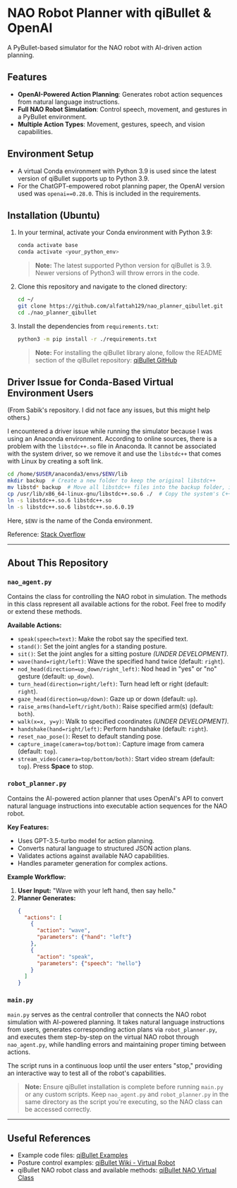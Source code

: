 # NAO Robot Planner with qiBullet & OpenAI

A PyBullet-based simulator for the NAO robot with AI-driven action planning.

## Features

- **OpenAI-Powered Action Planning**: Generates robot action sequences from natural language instructions.
- **Full NAO Robot Simulation**: Control speech, movement, and gestures in a PyBullet environment.
- **Multiple Action Types**: Movement, gestures, speech, and vision capabilities.

## Environment Setup

- A virtual Conda environment with Python 3.9 is used since the latest version of qiBullet supports up to Python 3.9.
- For the ChatGPT-empowered robot planning paper, the OpenAI version used was `openai==0.28.0`. This is included in the requirements.

## Installation (Ubuntu)

1. In your terminal, activate your Conda environment with Python 3.9:
   ```bash
   conda activate base
   conda activate <your_python_env>
   ```
   > **Note:** The latest supported Python version for qiBullet is 3.9. Newer versions of Python3 will throw errors in the code.

2. Clone this repository and navigate to the cloned directory:
   ```bash
   cd ~/
   git clone https://github.com/alfattah129/nao_planner_qibullet.git
   cd ./nao_planner_qibullet
   ```

3. Install the dependencies from `requirements.txt`:
   ```bash
   python3 -m pip install -r ./requirements.txt
   ```
   > **Note:** For installing the qiBullet library alone, follow the README section of the qiBullet repository: [qiBullet GitHub](https://github.com/softbankrobotics-research/qibullet)

## Driver Issue for Conda-Based Virtual Environment Users

(From Sabik's repository. I did not face any issues, but this might help others.)

I encountered a driver issue while running the simulator because I was using an Anaconda environment. According to online sources, there is a problem with the `libstdc++.so` file in Anaconda. It cannot be associated with the system driver, so we remove it and use the `libstdc++` that comes with Linux by creating a soft link.

```bash
cd /home/$USER/anaconda3/envs/$ENV/lib
mkdir backup  # Create a new folder to keep the original libstdc++
mv libstd* backup  # Move all libstdc++ files into the backup folder, including soft links
cp /usr/lib/x86_64-linux-gnu/libstdc++.so.6 ./  # Copy the system's C++ dynamic link library here
ln -s libstdc++.so.6 libstdc++.so
ln -s libstdc++.so.6 libstdc++.so.6.0.19
```

Here, `$ENV` is the name of the Conda environment.

Reference: [Stack Overflow](https://stackoverflow.com/questions/72110384/libgl-error-mesa-loader-failed-to-open-iris)

---

## About This Repository

### `nao_agent.py`
Contains the class for controlling the NAO robot in simulation. The methods in this class represent all available actions for the robot. Feel free to modify or extend these methods.

**Available Actions:**
- `speak(speech=text)`: Make the robot say the specified text.
- `stand()`: Set the joint angles for a standing posture.
- `sit()`: Set the joint angles for a sitting posture *(UNDER DEVELOPMENT).*
- `wave(hand=right/left)`: Wave the specified hand twice (default: `right`).
- `nod_head(direction=up_down/right_left)`: Nod head in "yes" or "no" gesture (default: `up_down`).
- `turn_head(direction=right/left)`: Turn head left or right (default: `right`).
- `gaze_head(direction=up/down)`: Gaze up or down (default: `up`).
- `raise_arms(hand=left/right/both)`: Raise specified arm(s) (default: `both`).
- `walk(x=x, y=y)`: Walk to specified coordinates *(UNDER DEVELOPMENT).*
- `handshake(hand=right/left)`: Perform handshake (default: `right`).
- `reset_nao_pose()`: Reset to default standing pose.
- `capture_image(camera=top/bottom)`: Capture image from camera (default: `top`).
- `stream_video(camera=top/bottom/both)`: Start video stream (default: `top`). Press **Space** to stop.

### `robot_planner.py`
Contains the AI-powered action planner that uses OpenAI's API to convert natural language instructions into executable action sequences for the NAO robot.

**Key Features:**
- Uses GPT-3.5-turbo model for action planning.
- Converts natural language to structured JSON action plans.
- Validates actions against available NAO capabilities.
- Handles parameter generation for complex actions.

**Example Workflow:**
1. **User Input:** "Wave with your left hand, then say hello."
2. **Planner Generates:**
   ```json
   {
     "actions": [
       {
         "action": "wave",
         "parameters": {"hand": "left"}
       },
       {
         "action": "speak",
         "parameters": {"speech": "hello"}
       }
     ]
   }
   ```

### `main.py`
`main.py` serves as the central controller that connects the NAO robot simulation with AI-powered planning. It takes natural language instructions from users, generates corresponding action plans via `robot_planner.py`, and executes them step-by-step on the virtual NAO robot through `nao_agent.py`, while handling errors and maintaining proper timing between actions.

The script runs in a continuous loop until the user enters "stop," providing an interactive way to test all of the robot's capabilities.

> **Note:** Ensure qiBullet installation is complete before running `main.py` or any custom scripts. Keep `nao_agent.py` and `robot_planner.py` in the same directory as the script you're executing, so the NAO class can be accessed correctly.

---

## Useful References

- Example code files: [qiBullet Examples](https://github.com/softbankrobotics-research/qibullet/tree/master/examples)
- Posture control examples: [qiBullet Wiki - Virtual Robot](https://github.com/softbankrobotics-research/qibullet/wiki/Tutorials:-Virtual-Robot)
- qiBullet NAO robot class and available methods: [qiBullet NAO Virtual Class](https://github.com/softbankrobotics-research/qibullet/blob/master/qibullet/nao_virtual.py)

